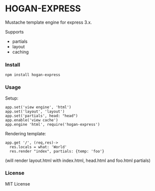 # HOGAN-EXPRESS

Mustache template engine for express 3.x.

Supports
  - partials 
  - layout
  - caching

### Install

`npm install hogan-express`

### Usage

Setup:
```
app.set('view engine', 'html')
app.set('layout', 'layout')
app.set('partials', head: "head")
app.enable('view cache')
app.engine 'html', require('hogan-express')
```

Rendering template:
```
app.get '/', (req,res)->
  res.locals = what: 'World'
  res.render "index", partials: {temp: 'foo'}
```
(will render layout.html with index.html, head.html and foo.html partials)

### License
MIT License